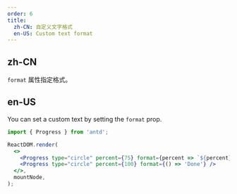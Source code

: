 ```yaml
---
order: 6
title:
  zh-CN: 自定义文字格式
  en-US: Custom text format
---
```


## zh-CN

`format` 属性指定格式。

## en-US

You can set a custom text by setting the `format` prop.

```jsx
import { Progress } from 'antd';

ReactDOM.render(
  <>
    <Progress type="circle" percent={75} format={percent => `${percent} Days`} />
    <Progress type="circle" percent={100} format={() => 'Done'} />
  </>,
  mountNode,
);
```

<style>
div.ant-progress-circle,
div.ant-progress-line {
  margin-right: 8px;
  margin-bottom: 8px;
}
</style>
